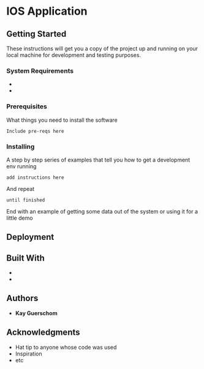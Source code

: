 # IOS Application


## Getting Started

These instructions will get you a copy of the project up and running on your local machine for development and testing purposes.

### System Requirements
* 
* 

### Prerequisites

What things you need to install the software

```
Include pre-reqs here

```

### Installing

A step by step series of examples that tell you how to get a development env running


```
add instructions here
```

And repeat

```
until finished
```

End with an example of getting some data out of the system or using it for a little demo


## Deployment


## Built With

* 
* 

## Authors

* **Kay Guerschom** 


## Acknowledgments

* Hat tip to anyone whose code was used
* Inspiration
* etc
